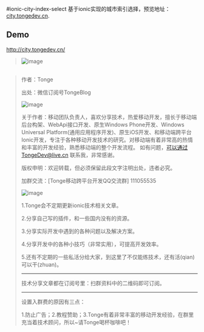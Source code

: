 #ionic-city-index-select
基于ionic实现的城市索引选择，预览地址：[city.tongedev.cn](http://city.tongedev.cn/).
 
## Demo
http://city.tongedev.cn/

>![image](https://git.oschina.net/tonge/ionic-city-index-select/raw/master/www/img/demo.gif)


##
>作者：Tonge
>
>出处：微信订阅号TongeBlog
>
>![image](https://git.oschina.net/tonge/ionic-city-index-select/raw/master/www/img/TongeBlog.jpg)
>
>关于作者：移动团队负责人，喜欢分享技术，热爱移动开发，擅长于移动端后台构架、WebApi接口开发、原生Windows Phone开发、Windows Universal Platform(通用应用程序开发)、原生iOS开发、和移动端跨平台Ionic开发，专注于各种移动开发技术的研究。对移动端有着非常高的热情和丰富的开发经验，熟悉移动端的整个开发流程。
>如有问题，可以通过TongeDev@live.cn 联系我，非常感谢。
>
>版权申明：欢迎转载，但必须保留此段文字注明出处，违者必究。
>
>加群交流：[Tonge移动跨平台开发QQ交流群] 111055535
>
>![image](https://git.oschina.net/tonge/ionic-city-index-select/raw/master/www/img/qqgroup.png)
>
>1.Tonge会不定期更新ionic技术相关文章。
>
>2.分享自己写的插件，和一些国内没有的资源。
>
>3.分享实际开发中遇到的各种问题以及解决方案。
>
>4.分享开发中的各种小技巧（非常实用），可提高开发效率。
>
>5.还有不定期的一些私活分给大家，到这里了不仅能练技术，还有活(qian)可以干(zhuan)。
>
>-----------------------------------------------------------------
>
>技术分享文章都在订阅号里：扫群资料中的二维码即可订阅。
>
>----------------------------------------------------------------
>
>设置入群费的原因有三点：
>
>1.防止广告；2.教程赞助；3.Tonge有着非常丰富的移动开发经验，在群里充当着技术顾问，所以~请Tonge喝杯咖啡吧！
>
